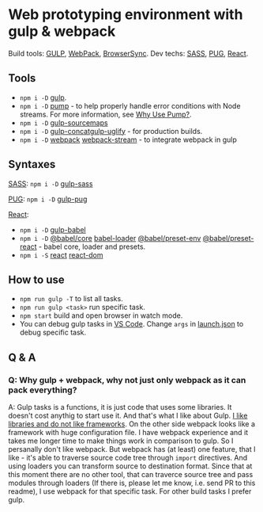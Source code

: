 # Web prototyping environment with gulp & webpack

Build tools: [GULP](https://gulpjs.com/), [WebPack](https://webpack.js.org/), [BrowserSync](https://www.browsersync.io/). 
Dev techs: [SASS](http://sass-lang.com/), [PUG](https://pugjs.org), [React](https://reactjs.org/).


## Tools

- `npm i -D` [gulp](https://www.npmjs.com/package/gulp). 
- `npm i -D` [pump](https://www.npmjs.com/package/pump) - to help properly handle error conditions with Node streams. For more information, see [Why Use Pump?](https://github.com/terinjokes/gulp-uglify/blob/master/docs/why-use-pump/README.md#why-use-pump).
- `npm i -D` [gulp-sourcemaps](https://www.npmjs.com/package/gulp-sourcemaps)
- `npm i -D` [gulp-concat](https://www.npmjs.com/package/gulp-concat)[gulp-uglify](https://www.npmjs.com/package/gulp-uglify) - for production builds.<br>
- `npm i -D` [webpack](https://www.npmjs.com/package/webpack) [webpack-stream](https://www.npmjs.com/package/webpack-stream) - to integrate webpack in gulp<br>


## Syntaxes

[SASS](http://sass-lang.com/): 
`npm i -D` [gulp-sass](https://www.npmjs.com/package/gulp-sass) 

[PUG](https://pugjs.org): `npm i -D` [gulp-pug](https://www.npmjs.com/package/gulp-pug)

[React](https://reactjs.org/): 

- `npm i -D` [gulp-babel](https://www.npmjs.com/package/gulp-babel)
- `npm i -D` [@babel/core](https://www.npmjs.com/package/@babel/core) [babel-loader](https://www.npmjs.com/package/babel-loader) [@babel/preset-env](https://www.npmjs.com/package/@babel/preset-env) [@babel/preset-react](https://www.npmjs.com/package/@babel/preset-react) - babel core, loader and presets.
- `npm i -S` [react](https://www.npmjs.com/package/react) [react-dom](https://www.npmjs.com/package/react-dom)


## How to use

- `npm run gulp -T` to list all tasks. 
- `npm run gulp <task>` run specific task.
- `npm start` build and open browser in watch mode.
- You can debug gulp tasks in [VS Code](https://code.visualstudio.com/). Change `args` in [launch.json](https://code.visualstudio.com/docs/editor/debugging) to debug specific task.


## Q & A

### Q: Why gulp + webpack, why not just only webpack as it can pack everything?

A: Gulp tasks is a functions, it is just code that uses some libraries. It doesn't cost anythig to start use it. And that's what I like about Gulp. [I like libraries and do not like frameworks](http://tomasp.net/blog/2015/library-frameworks/). On the other side webpack looks like a framework with huge configuration file. I have webpack experience and it takes me longer time to make things work in comparison to gulp. So I persanally don't like webpack. But webpack has (at least) one feature, that I like - it's able to traverse source code tree through `import` directives. And using loaders you can transform source to destination format. Since that at this moment there are no other tool, that can traverce source tree and pass modules through loaders (If there is, please let me know, i.e. send PR to this readme), I use webpack for that specific task. For other build tasks I prefer gulp.

